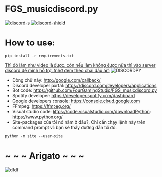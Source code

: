 # FGS_musicdiscord.py
[discord-invite]: https://discord.gg/sdBzRmfbtK
[discord-shield]: https://discord.com/api/guilds/336642139381301249/embed.png
[discord-i]: https://www.youtube.com/channel/UCFINNqRcNcOAemuyKdBiDpA?sub_confirmation=1
[discord-s]: https://cdn.discordapp.com/attachments/1096779271252488293/1117131387342966905/Screenshot_2023-06-10_233553.png
[ ![discord-s][] ][discord-i] [ ![discord-shield][] ][discord-invite]
# How to use:
```
pip install -r requirements.txt
```
[Thì đó làm như video là được, còn nếu làm không được nữa thì vào server discord để mình hỗ trợ. (nhớ đem theo chai dầu ăn)](https://youtu.be/JERydBfzTEU)
![DISCORDPY](https://github.com/FourGamingStudio/FGS_musicdiscord.py/assets/123074279/7d33c3be-5877-4c3d-a1f5-51caf604956c)
- Dòng chữ này: http://google.com/callback/
- Discord developer portal: https://discord.com/developers/applications
- Bot code: https://github.com/FourGamingStudio/FGS_musicdiscord.py
- Spotify developer: https://developer.spotify.com/dashboard
- Google developers console: https://console.cloud.google.com
- FFmpeg: https://ffmpeg.org/
- Visual studio code: https://code.visualstudio.com/downloadPython: https://www.python.org/
- Site-packages của tôi nó nằm ở đâu?, Chỉ cần chạy lệnh này trên command prompt và bạn sẽ thấy đường dẫn tới đó.
```
python -m site --user-site
```
# ~ ~ ~ Arigato ~ ~ ~
![dfdf](https://github.com/FourGamingStudio/FGS_musicdiscord.py/assets/123074279/cbb8fe96-3307-472f-af67-f68507c3bda9)
